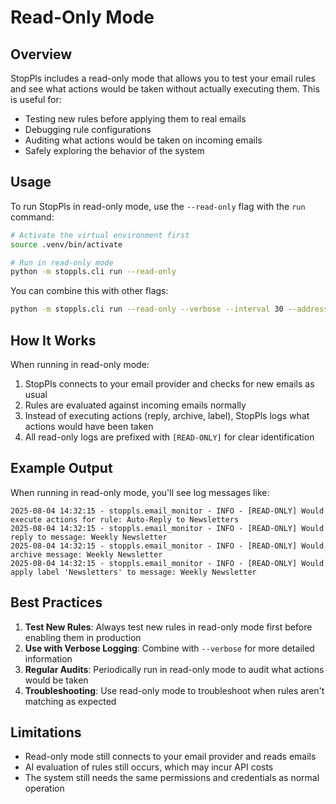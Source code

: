 # Read-Only Mode

## Overview

StopPls includes a read-only mode that allows you to test your email rules and see what actions would be taken without actually executing them. This is useful for:

- Testing new rules before applying them to real emails
- Debugging rule configurations
- Auditing what actions would be taken on incoming emails
- Safely exploring the behavior of the system

## Usage

To run StopPls in read-only mode, use the `--read-only` flag with the `run` command:

```bash
# Activate the virtual environment first
source .venv/bin/activate

# Run in read-only mode
python -m stoppls.cli run --read-only
```

You can combine this with other flags:

```bash
python -m stoppls.cli run --read-only --verbose --interval 30 --addresses important@example.com
```

## How It Works

When running in read-only mode:

1. StopPls connects to your email provider and checks for new emails as usual
2. Rules are evaluated against incoming emails normally
3. Instead of executing actions (reply, archive, label), StopPls logs what actions would have been taken
4. All read-only logs are prefixed with `[READ-ONLY]` for clear identification

## Example Output

When running in read-only mode, you'll see log messages like:

```
2025-08-04 14:32:15 - stoppls.email_monitor - INFO - [READ-ONLY] Would execute actions for rule: Auto-Reply to Newsletters
2025-08-04 14:32:15 - stoppls.email_monitor - INFO - [READ-ONLY] Would reply to message: Weekly Newsletter
2025-08-04 14:32:15 - stoppls.email_monitor - INFO - [READ-ONLY] Would archive message: Weekly Newsletter
2025-08-04 14:32:15 - stoppls.email_monitor - INFO - [READ-ONLY] Would apply label 'Newsletters' to message: Weekly Newsletter
```

## Best Practices

1. **Test New Rules**: Always test new rules in read-only mode first before enabling them in production
2. **Use with Verbose Logging**: Combine with `--verbose` for more detailed information
3. **Regular Audits**: Periodically run in read-only mode to audit what actions would be taken
4. **Troubleshooting**: Use read-only mode to troubleshoot when rules aren't matching as expected

## Limitations

- Read-only mode still connects to your email provider and reads emails
- AI evaluation of rules still occurs, which may incur API costs
- The system still needs the same permissions and credentials as normal operation